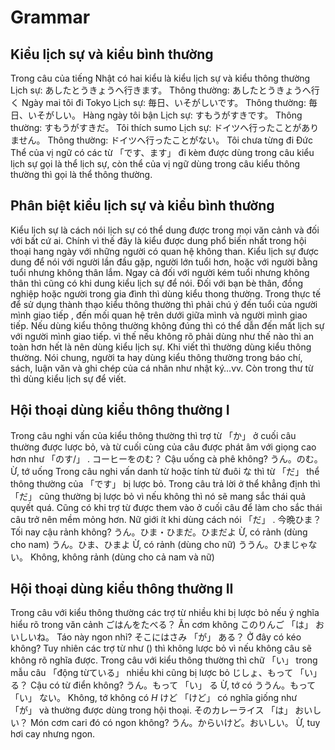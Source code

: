 # Grammar

## Kiểu lịch sự và kiểu bình thường

 Trong câu của tiếng Nhật có hai kiểu là kiểu lịch sự và kiểu thông thường
 Lịch sự: あしたとうきょうへ行きます。
 Thông thường: あしたとうきょうへ行く
 Ngày mai tôi đi Tokyo
 Lịch sự: 毎日、いそがしいです。
 Thông thường: 毎日、いそがしい。
 Hàng ngày tôi bận
 Lịch sự: すもうがすきです。
 Thông thường: すもうがすきだ。
 Tôi thích sumo
 Lịch sự: ドイツへ行ったことがありません。
 Thông thường: ドイツへ行ったことがない。
 Tôi chưa từng đi Đức
 Thể của vị ngữ có các từ 「です、ます」 đi kèm được dùng trong câu kiểu lịch sự gọi là thể lịch sự, còn thể của vị ngữ dùng trong câu kiểu thông thường thì gọi là thể thông thường.

## Phân biệt kiểu lịch sự và kiểu bình thường

 Kiểu lịch sự là cách nói lịch sự có thể dung được trong mọi văn cảnh và đối với bất cứ ai. Chính vì thế đây là kiểu được dung phổ biến nhất trong hội thoại hang ngày với những người có quan hệ không than. Kiểu lịch sự được dung để nói với người lần đầu gặp, người lớn tuổi hơn, hoặc với người bằng tuổi nhưng không thân lắm. Ngay cả đối với người kém tuổi nhưng không thân thì cũng có khi dung kiểu lịch sự để nói. 
 Đối với bạn bè thân, đồng nghiệp hoặc người trong gia đình thì dùng kiểu thong thường. Trong thực tế để sử dụng thành thạo kiểu thông thường thì phải chú ý đến tuổi của người mình giao tiếp , đến mối quan hệ trên dưới giữa mình và người mình giao tiếp. 
 Nếu dùng kiểu thông thường không đúng thì có thể dẫn đến mất lịch sự với người mình giao tiếp. vì thế nếu không rõ phải dùng như thế nào thì an toàn hơn hết là nên dùng kiểu lịch sự.
 Khi viết thì thường dùng kiểu thông thường. Nói chung, người ta hay dùng kiểu thông thường trong báo chí, sách, luận văn và ghi chép của cá nhân như nhật ký…vv. Còn trong thư từ thì dùng kiểu lịch sự để viết.

## Hội thoại dùng kiểu thông thường I

 Trong câu nghi vấn của kiểu thông thường thì trợ từ 「か」 ở cuối câu thường được lược bỏ, và từ cuối cùng của câu được phát âm với giọng cao hơn như 「のす/」 .
 コーヒーをのむ？
 Cậu uống cà phê không?
 うん。のむ。
 Ừ, tớ uống
 Trong câu nghi vấn danh từ hoặc tính từ đuôi な thì từ 「だ」 thể thông thường của 「です」 bị lược bỏ. Trong câu trả lời ở thể khẳng định thì 「だ」 cũng thường bị lược bỏ vì nếu không thì nó sẽ mang sắc thái quả quyết quá. Cũng có khi trợ từ được them vào ở cuối câu để làm cho sắc thái câu trở nên mềm mỏng hơn. Nữ giới ít khi dùng cách nói 「だ」 .
 今晩ひま？
 Tối nay cậu rảnh không?
 うん。ひま・ひまだ。ひまだよ
 Ừ, có rảnh (dùng cho nam)
 うん。ひま、ひまよ
 Ừ, có rảnh (dùng cho nữ)
 ううん。ひまじゃない。
 Không, không rảnh (dùng cho cả nam và nữ)

## Hội thoại dùng kiểu thông thường II

 Trong câu với kiểu thông thường các trợ từ nhiều khi bị lược bỏ nếu ý nghĩa hiểu rõ trong văn cảnh
 ごはんをたべる？
 Ăn cơm không
 このりんご 「は」 おいしいね。
 Táo này ngon nhỉ?
 そこにはさみ 「が」 ある？
 Ở đây có kéo không?
 Tuy nhiên các trợ từ như () thì không lược bỏ vì nếu không câu sẽ không rõ nghĩa được.
 Trong câu với kiểu thông thường thì chữ 「い」 trong mẫu câu 「động từている」 nhiều khi cũng bị lược bỏ
 じしょ、もって 「い」 る？
 Cậu có từ điển không?
 うん。もって 「い」 る
 Ừ, tớ có
 ううん。もって 「い」 ない。
 Không, tớ không có
$H$ けど
 「けど」 có nghĩa giống như 「が」 và thường được dùng trong hội thoại.
 そのカレーライス 「は」 おいしい？
 Món cơm cari đó có ngon không?
 うん。からいけど。おいしい。
 Ừ, tuy hơi cay nhưng ngon.

